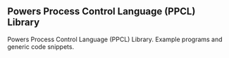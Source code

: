 Powers Process Control Language (PPCL) Library
----------

Powers Process Control Language (PPCL) Library. Example programs and generic code snippets.
